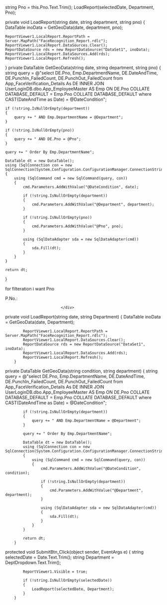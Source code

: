 string Pno = this.Pno.Text.Trim();
LoadReport(selectedDate, Department, Pno);

private void LoadReport(string date, string department, string pno)
{
    DataTable inoData = GetGeoData(date, department, pno);

    ReportViewer1.LocalReport.ReportPath = Server.MapPath("FaceRecognition_Report.rdlc");
    ReportViewer1.LocalReport.DataSources.Clear();
    ReportDataSource rds = new ReportDataSource("DataSet1", inoData);
    ReportViewer1.LocalReport.DataSources.Add(rds);
    ReportViewer1.LocalReport.Refresh();
}
private DataTable GetGeoData(string date, string department, string pno)
{
    string query = @"select DE.Pno, Emp.DepartmentName, DE.DateAndTime, 
                            DE.PunchIn_FailedCount, DE.PunchOut_FailedCount 
                     from App_FaceVerification_Details As DE 
                     INNER JOIN UserLoginDB.dbo.App_EmployeeMaster AS Emp
                     ON DE.Pno COLLATE DATABASE_DEFAULT = Emp.Pno COLLATE DATABASE_DEFAULT 
                     where CAST(DateAndTime as Date) = @DateCondition";

    if (!string.IsNullOrEmpty(department))
    {
        query += " AND Emp.DepartmentName = @Department";
    }

    if (!string.IsNullOrEmpty(pno))
    {
        query += " AND DE.Pno = @Pno";
    }

    query += " Order By Emp.DepartmentName";

    DataTable dt = new DataTable();
    using (SqlConnection con = new SqlConnection(System.Configuration.ConfigurationManager.ConnectionStrings["dbcs"].ConnectionString))
    {
        using (SqlCommand cmd = new SqlCommand(query, con))
        {
            cmd.Parameters.AddWithValue("@DateCondition", date);

            if (!string.IsNullOrEmpty(department))
            {
                cmd.Parameters.AddWithValue("@Department", department);
            }

            if (!string.IsNullOrEmpty(pno))
            {
                cmd.Parameters.AddWithValue("@Pno", pno);
            }

            using (SqlDataAdapter sda = new SqlDataAdapter(cmd))
            {
                sda.Fill(dt);
            }
        }
    }

    return dt;
}



for filteration i want Pno	
<div class="form-group col-md-4 mb-1">
                                 <label for="Pno" class="m-0 mr-2 p-0 col-form-label-sm col-sm-1 font-weight-bold fs-6">P.No.:</label>
                                 <asp:TextBox ID="Pno" runat="server" CssClass="form-control form-control-sm col-sm-8" AutoComplete="off"></asp:TextBox>
                                   
                             </div>

 private void LoadReport(string date, string Department)
        {
            DataTable inoData = GetGeoData(date, Department);

            ReportViewer1.LocalReport.ReportPath = Server.MapPath("FaceRecognition_Report.rdlc");
            ReportViewer1.LocalReport.DataSources.Clear();
            ReportDataSource rds = new ReportDataSource("DataSet1", inoData);
            ReportViewer1.LocalReport.DataSources.Add(rds);
            ReportViewer1.LocalReport.Refresh();
        }


 private DataTable GetGeoData(string condition, string department)
        {
            string query = @"select DE.Pno, Emp.DepartmentName, DE.DateAndTime, 
                            DE.PunchIn_FailedCount, DE.PunchOut_FailedCount 
                     from App_FaceVerification_Details As DE 
                     INNER JOIN UserLoginDB.dbo.App_EmployeeMaster AS Emp
                     ON DE.Pno COLLATE DATABASE_DEFAULT = Emp.Pno COLLATE DATABASE_DEFAULT 
                     where CAST(DateAndTime as Date) = @DateCondition";

            if (!string.IsNullOrEmpty(department))
            {
                query += " AND Emp.DepartmentName = @Department";
            }

            query += " Order By Emp.DepartmentName";

            DataTable dt = new DataTable();
            using (SqlConnection con = new SqlConnection(System.Configuration.ConfigurationManager.ConnectionStrings["dbcs"].ConnectionString))
            {
                using (SqlCommand cmd = new SqlCommand(query, con))
                {
                    cmd.Parameters.AddWithValue("@DateCondition", condition);

                    if (!string.IsNullOrEmpty(department))
                    {
                        cmd.Parameters.AddWithValue("@Department", department);
                    }

                    using (SqlDataAdapter sda = new SqlDataAdapter(cmd))
                    {
                        sda.Fill(dt);
                    }
                }
            }

            return dt;
        }

protected void SubmitBtn_Click(object sender, EventArgs e)
        {
            string selectedDate = Date.Text.Trim();
            string Department = DeptDropdown.Text.Trim();

            ReportViewer1.Visible = true;

            if (!string.IsNullOrEmpty(selectedDate))
            {
                LoadReport(selectedDate, Department);
            }
        }
